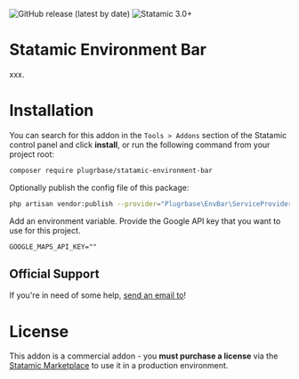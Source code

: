 <!-- statamic:hide -->
![GitHub release (latest by date)](https://img.shields.io/github/v/release/plugrbase/statamic-environment-bar?style=flat-square)
![Statamic 3.0+](https://img.shields.io/badge/Statamic-3.0+-FF269E?style=flat-square&link=https://statamic.com)

# Statamic Environment Bar

<!-- /statamic:hide -->

xxx.

# Installation

You can search for this addon in the `Tools > Addons` section of the Statamic control panel and click **install**, or run the following command from your project root:

```bash
composer require plugrbase/statamic-environment-bar
```

Optionally publish the config file of this package:

```bash
php artisan vendor:publish --provider="Plugrbase\EnvBar\ServiceProvider"
```

Add an environment variable. Provide the Google API key that you want to use for this project.

```
GOOGLE_MAPS_API_KEY=""
```

## Official Support

If you're in need of some help, [send an email to](mailto:hello@plugrbase.com)!

# License

This addon is a commercial addon - you **must purchase a license** via the [Statamic Marketplace](https://statamic.com/addons/double-three-digital/simple-commerce) to use it in a production environment.
